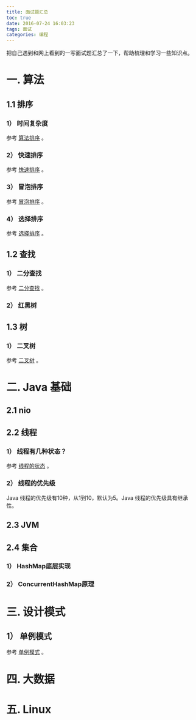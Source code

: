 ```yaml
---
title: 面试题汇总
toc: true
date: 2016-07-24 16:03:23
tags: 面试
categories: 编程
---
```


把自己遇到和网上看到的一写面试题汇总了一下，帮助梳理和学习一些知识点。

# 一. 算法
## 1.1 排序
### 1） 时间复杂度
参考 [算法排序](../../../../2016/07/16/排序算法/) 。
### 2） 快速排序
参考 [快速排序](../../../../2016/07/16/快速排序/) 。
### 3） 冒泡排序
参考 [冒泡排序](../../../../2016/07/16/冒泡排序/) 。
### 4） 选择排序
参考 [选择排序](../../../../2016/07/16/选择排序/) 。

## 1.2 查找
### 1） 二分查找
参考 [二分查找](../../../../2016/07/16/二分查找/) 。
### 2） 红黑树


## 1.3 树
### 1） 二叉树
参考 [二叉树](../../../../2016/07/16/二叉树/) 。

# 二. Java 基础
## 2.1 nio

## 2.2 线程
### 1） 线程有几种状态？
参考 [线程的状态](../../../../2016/07/24/线程的状态/) 。

### 2） 线程的优先级
Java 线程的优先级有10种，从1到10，默认为5。Java 线程的优先级具有继承性。


## 2.3 JVM

## 2.4 集合
### 1） HashMap底层实现

### 2） ConcurrentHashMap原理

# 三. 设计模式
## 1） 单例模式
参考 [单例模式](../../../../2016/08/02/单例模式/) 。

# 四. 大数据

# 五. Linux
